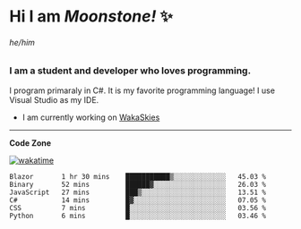 
<!--
**MoonstoneStudios/MoonstoneStudios** is a ✨ _special_ ✨ repository because its `README.md` (this file) appears on your GitHub profile.

Here are some ideas to get you started:

- 🔭 I’m currently working on ...
- 🌱 I’m currently learning ...
- 👯 I’m looking to collaborate on ...
- 🤔 I’m looking for help with ...
- 💬 Ask me about ...
- 📫 How to reach me: ...
- 😄 Pronouns: ...
- ⚡ Fun fact: ...
-->

# Hi I am _Moonstone!_  ✨
###### he/him
### I am a student and developer who loves programming.

I program primaraly in C#. It is my favorite programming language! I use Visual Studio as my IDE.

- I am currently working on [WakaSkies](https://github.com/MoonstoneStudios/WakaSkies)

---

**Code Zone**


[![wakatime](https://wakatime.com/badge/user/35c755da-7226-42ef-89f9-892c03fbcf7e.svg?style=for-the-badge)](https://wakatime.com/@35c755da-7226-42ef-89f9-892c03fbcf7e)
<!--START_SECTION:waka-->

```text
Blazor       1 hr 30 mins    ███████████▒░░░░░░░░░░░░░   45.03 %
Binary       52 mins         ██████▓░░░░░░░░░░░░░░░░░░   26.03 %
JavaScript   27 mins         ███▒░░░░░░░░░░░░░░░░░░░░░   13.51 %
C#           14 mins         █▓░░░░░░░░░░░░░░░░░░░░░░░   07.05 %
CSS          7 mins          █░░░░░░░░░░░░░░░░░░░░░░░░   03.56 %
Python       6 mins          █░░░░░░░░░░░░░░░░░░░░░░░░   03.46 %
```

<!--END_SECTION:waka-->
